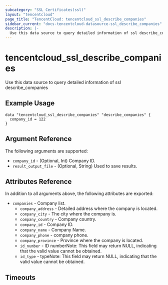 ```yaml
---
subcategory: "SSL Certificates(ssl)"
layout: "tencentcloud"
page_title: "TencentCloud: tencentcloud_ssl_describe_companies"
sidebar_current: "docs-tencentcloud-datasource-ssl_describe_companies"
description: |-
  Use this data source to query detailed information of ssl describe_companies
---
```


# tencentcloud_ssl_describe_companies

Use this data source to query detailed information of ssl describe_companies

## Example Usage

```hcl
data "tencentcloud_ssl_describe_companies" "describe_companies" {
  company_id = 122
}
```

## Argument Reference

The following arguments are supported:

* `company_id` - (Optional, Int) Company ID.
* `result_output_file` - (Optional, String) Used to save results.

## Attributes Reference

In addition to all arguments above, the following attributes are exported:

* `companies` - Company list.
  * `company_address` - Detailed address where the company is located.
  * `company_city` - The city where the company is.
  * `company_country` - Company country.
  * `company_id` - Company ID.
  * `company_name` - Company Name.
  * `company_phone` - company phone.
  * `company_province` - Province where the company is located.
  * `id_number` - ID numberNote: This field may return NULL, indicating that the valid value cannot be obtained.
  * `id_type` - typeNote: This field may return NULL, indicating that the valid value cannot be obtained.


## Timeouts

<no value>


